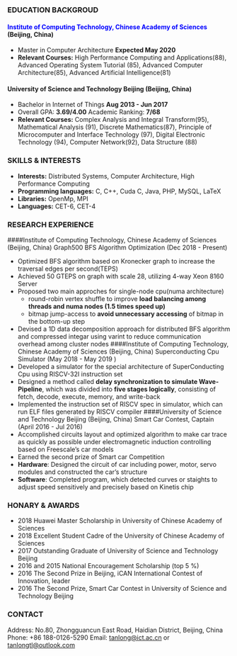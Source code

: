 ### EDUCATION BACKGROUD
#### <font color=Blue>**Institute of Computing Technology, Chinese Academy of Sciences**</font> **(Beijing, China)**
* Master in Computer Architecture             **Expected May 2020**
* **Relevant Courses:** High Performance Computing and Applications(88), Advanced Operating System Tutorial (85), Advanced Computer
Architecture(85), Advanced Artificial Intelligence(81)
#### **University of Science and Technology Beijing**           **(Beijing, China)**
* Bachelor in Internet of Things                     **Aug 2013 - Jun 2017**
* Overall GPA: **3.69/4.00**      Academic Ranking: **7/68**
* **Relevant Courses:** Complex Analysis and Integral Transform(95), Mathematical Analysis (91), Discrete Mathematics(87), Principle of
Microcomputer and Interface Technology (97), Digital Electronic Technology (94), Computer Network(92), Data Structure (88)
### SKILLS & INTERESTS
* **Interests:** Distributed Systems, Computer Architecture, High Performance Computing
* **Programming languages:** C, C++, Cuda C, Java, PHP, MySQL, LaTeX
* **Libraries:** OpenMp, MPI
* **Languages:** CET-6, CET-4

### RESEARCH EXPERIENCE
####Institute of Computing Technology, Chinese Academy of Sciences (Beijing, China)
Graph500 BFS Algorithm Optimization (Dec 2018 - Present)
* Optimized BFS algorithm based on Kronecker graph to increase the traversal edges per second(TEPS)
* Achieved 50 GTEPS on graph with scale 28, utilizing 4-way Xeon 8160 Server
* Proposed two main approches for single-node cpu(numa architecture)
  * round-robin vertex shuffle to improve **load balancing among threads and numa nodes (1.5 times speed up)**
  * bitmap jump-access to **avoid unnecessary accessing** of bitmap in the bottom-up step
* Devised a 1D data decomposition approach for distributed BFS algorithm and compressed integar using varint to reduce
communication overhead among cluster nodes
####Institute of Computing Technology, Chinese Academy of Sciences (Beijing, China)
Superconducting Cpu Simulator (May 2018 - May 2019  )
* Developed a simulator for the special architecture of SuperConducting Cpu using RISCV-32I instruction set
* Designed a method called **delay synchronization to simulate Wave-Pipeline**, which was divided into **five stages
logically**, consisting of fetch, decode, execute, memory, and write-back
* Implemented the instruction set of RISCV spec in simulator, which can run ELF files generated by RISCV compiler
####University of Science and Technology Beijing (Beijing, China)
Smart Car Contest, Captain (April 2016 - Jul 2016)
* Accomplished circuits layout and optimized algorithm to make car trace as quickly as possible under electromagnetic
induction controlling based on Freescale’s car models
* Earned the second prize of Smart car Competition
* **Hardware**: Designed the circuit of car including power, motor, servo modules and constructed the car’s structure
* **Software**: Completed program, which detected curves or staights to adjust speed sensitively and precisely based on
Kinetis chip

### HONARY & AWARDS
* 2018 Huawei Master Scholarship in University of Chinese Academy of Sciences
* 2018 Excellent Student Cadre of the University of Chinese Academy of Sciences
* 2017 Outstanding Graduate of University of Science and Technology Beijing
* 2016 and 2015 National Encouragement Scholarship (top 5 %)
* 2016 The Second Prize in Beijing, iCAN International Contest of Innovation, leader
* 2016 The Second Prize, Smart Car Contest in University of Science and Technology Beijing
### CONTACT
Address: No.80, Zhongguancun East Road, Haidian District, Beijing, China
Phone: +86 188-0126-5290
Email: tanlong@ict.ac.cn or tanlongtl@outlook.com

